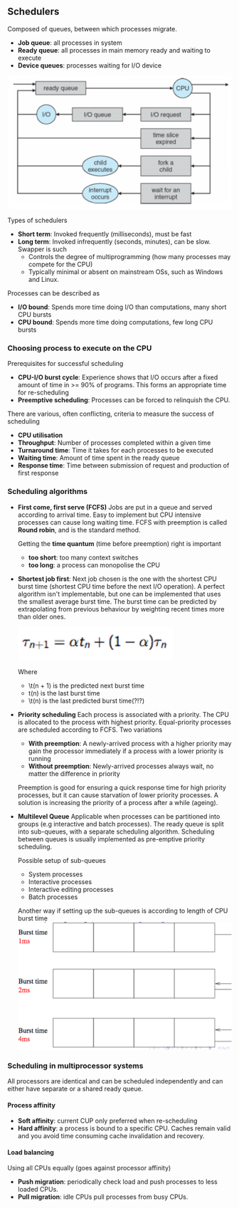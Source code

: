 ## Schedulers

Composed of queues, between which processes migrate.
* **Job queue**: all processes in system
* **Ready queue**: all processes in main memory ready and waiting to execute
* **Device queues**: processes waiting for I/O device

![Scheduling workflow](img/scheduling_workflow.png)

Types of schedulers
* **Short term**: Invoked frequently (milliseconds), must be fast
* **Long term**: Invoked infrequently (seconds, minutes), can be slow. Swapper is such
  * Controls the degree of multiprogramming (how many processes may compete for the CPU)
  * Typically minimal or absent on mainstream OSs, such as Windows and Linux.

Processes can be described as
* **I/O bound**: Spends more time doing I/O than computations, many short CPU bursts
* **CPU bound**: Spends more time doing computations, few long  CPU bursts

### Choosing process to execute on the CPU
Prerequisites for successful scheduling
* **CPU-I/O burst cycle**: Experience shows that I/O occurs after a fixed amount of time in >= 90% of programs. This forms an appropriate time for re-scheduling
* **Preemptive scheduling**: Processes can be forced to relinquish the CPU.

There are various, often conflicting, criteria to measure the success of scheduling
* **CPU utilisation**
* **Throughput**: Number of processes completed within a given time
* **Turnaround time**: Time it takes for each processes to be executed
* **Waiting time**: Amount of time spent in the ready queue
* **Response time**: Time between submission of request and production of first response

### Scheduling algorithms
* **First come, first serve (FCFS)**
  Jobs are put in a queue and served according to arrival time. Easy to implement but CPU intensive processes can cause long waiting time. FCFS with preemption is called **Round robin**, and is the standard method.

  Getting the **time quantum** (time before preemption) right is important
  * **too short**: too many context switches
  * **too long**: a process can monopolise the CPU
* **Shortest job first**:
  Next job chosen is the one with the shortest CPU burst time (shortest CPU time before the next I/O operation). A perfect algorithm isn't implementable, but one can be implemented that uses the smallest average burst time. The burst time can be predicted by extrapolating from previous behaviour by weighting recent times more than older ones.

  ![Shortest job first extrapolation maths](sjf_extrapolation.png)

  Where
  * \t(n + 1) is the predicted next burst time
  * t(n) is the last burst time
  * \t(n) is the last predicted burst time(?!?)
* **Priority scheduling**
  Each process is associated with a priority. The CPU is allocated to the process with highest priority. Equal-priority processes are scheduled according to FCFS.
  Two variations
  * **With preemption**: A newly-arrived process with a higher priority may gain the processor immediately if a process with a lower priority is running
  * **Without preemption**: Newly-arrived processes always wait, no matter the difference in priority

  Preemption is good for ensuring a quick response time for high priority processes, but it can cause starvation of lower priority processes. A solution is increasing the priority of a process after a while (ageing).
* **Multilevel Queue**
  Applicable when processes can be partitioned into groups (e.g interactive and batch processes). The ready queue is split into sub-queues, with a separate scheduling algorithm. Scheduling between queues is usually implemented as pre-emptive priority scheduling.

  Possible setup of sub-queues
  * System processes
  * Interactive processes
  * Interactive editing processes
  * Batch processes

  Another way if setting up the sub-queues is according to length of CPU burst time
  ![Burst time queues](burst_time_queues.png)

### Scheduling in multiprocessor systems
All processors are identical and can be scheduled independently and can either have separate or a shared ready queue.

#### Process affinity
* **Soft affinity**: current CUP only preferred when re-scheduling
* **Hard affinity**: a process is bound to a specific CPU. Caches remain valid and you avoid time consuming cache invalidation and recovery.

#### Load balancing
Using all CPUs equally (goes against processor affinity)

* **Push migration**: periodically check load and push processes to less loaded CPUs.
* **Pull migration**: idle CPUs pull processes from busy CPUs.
